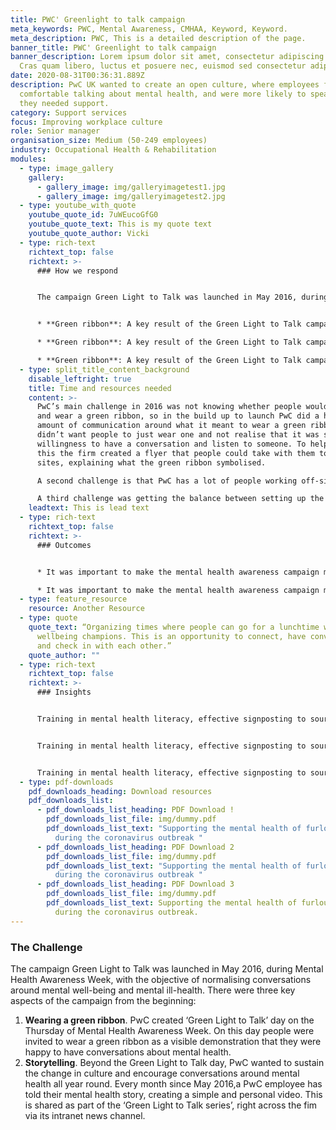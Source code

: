 ```yaml
---
title: PWC' Greenlight to talk campaign
meta_keywords: PWC, Mental Awareness, CMHAA, Keyword, Keyword.
meta_description: PWC, This is a detailed description of the page.
banner_title: PWC' Greenlight to talk campaign
banner_description: Lorem ipsum dolor sit amet, consectetur adipiscing elit.
  Cras quam libero, luctus et posuere nec, euismod sed consectetur adipiscing.
date: 2020-08-31T00:36:31.889Z
description: PwC UK wanted to create an open culture, where employees felt
  comfortable talking about mental health, and were more likely to speak up when
  they needed support.
category: Support services
focus: Improving workplace culture
role: Senior manager
organisation_size: Medium (50-249 employees)
industry: Occupational Health & Rehabilitation
modules:
  - type: image_gallery
    gallery:
      - gallery_image: img/galleryimagetest1.jpg
      - gallery_image: img/galleryimagetest2.jpg
  - type: youtube_with_quote
    youtube_quote_id: 7uWEucoGfG0
    youtube_quote_text: This is my quote text
    youtube_quote_author: Vicki
  - type: rich-text
    richtext_top: false
    richtext: >-
      ### How we respond


      The campaign Green Light to Talk was launched in May 2016, during Mental Health Awareness Week, with the objective of normalising conversations around mental well-being and mental ill-health.


      * **Green ribbon**: A key result of the Green Light to Talk campaign is that in 2017 the Lord Mayor’s Appeal approached PwC and asked to incorporate the Green Ribbon into the This is Me campaign, complementing This is Me story-telling from Barclays. As a result, this has gone far beyond just a PwC campaign and in Mental Health Awareness Week 2019 over 250,000 people wore a green ribbon across the UK. In addition, increasingly people at PwC are wearing green ribbons all year around and taking them to client sites. PwC has now launched this campaign in other offices around the world including Australia and the US.

      * **Green ribbon**: A key result of the Green Light to Talk campaign is that in 2017 the Lord Mayor’s Appeal approached PwC and asked to incorporate the Green Ribbon into the This is Me campaign, complementing This is Me story-telling from Barclays. As a result, this has gone far beyond just a PwC campaign and in Mental Health Awareness Week 2019 over 250,000 people wore a green ribbon across the UK. In addition, increasingly people at PwC are wearing green ribbons all year around and taking them to client sites. PwC has now launched this campaign in other offices around the world including Australia and the US.

      * **Green ribbon**: A key result of the Green Light to Talk campaign is that in 2017 the Lord Mayor’s Appeal approached PwC and asked to incorporate the Green Ribbon into the This is Me campaign, complementing This is Me story-telling from Barclays. As a result, this has gone far beyond just a PwC campaign and in Mental Health Awareness Week 2019 over 250,000 people wore a green ribbon across the UK. In addition, increasingly people at PwC are wearing green ribbons all year around and taking them to client sites. PwC has now launched this campaign in other offices around the world including Australia and the US.
  - type: split_title_content_background
    disable_leftright: true
    title: Time and resources needed
    content: >-
      PwC’s main challenge in 2016 was not knowing whether people would pick up
      and wear a green ribbon, so in the build up to launch PwC did a huge
      amount of communication around what it meant to wear a green ribbon. PwC
      didn’t want people to just wear one and not realise that it was showing a
      willingness to have a conversation and listen to someone. To help with
      this the firm created a flyer that people could take with them to client
      sites, explaining what the green ribbon symbolised.

      A second challenge is that PwC has a lot of people working off-site remotely. In order to reach those people with the Green Ribbon campaign PwC created a virtual green ribbon that people could put on their e-mail signatures.

      A third challenge was getting the balance between setting up the campaign and not wanting to control it too much and stifle creativity. Every year PwC produces a Green Light to Talk Resource Toolkit which has ideas as to what local teams can do and how they can bring the campaign to life. The Toolkit provides some structure and acts as a starting point for teams to create their own ideas. Examples of team-led initiatives include:
    leadtext: This is lead text
  - type: rich-text
    richtext_top: false
    richtext: >-
      ### Outcomes


      * It was important to make the mental health awareness campaign more than just about the ribbon. Whilst the wearing of the ribbon is fundamental, and showing visible support is essential, it is important organisations think about what goes with that and how to facilitate the conversation to really generate culture change. For example, training in mental health literacy, effective signposting to sources of help and support, and sustained and engaging communications are key.

      * It was important to make the mental health awareness campaign more than just about the ribbon. Whilst the wearing of the ribbon is fundamental, and showing visible support is essential, it is important organisations think about what goes with that and how to facilitate the conversation to really generate culture change. For example, training in mental health literacy, effective signposting to sources of help and support, and sustained and engaging communications are key.
  - type: feature_resource
    resource: Another Resource
  - type: quote
    quote_text: “Organizing times where people can go for a lunchtime walk led by
      wellbeing champions. This is an opportunity to connect, have conversations
      and check in with each other.”
    quote_author: ""
  - type: rich-text
    richtext_top: false
    richtext: >-
      ### Insights


      Training in mental health literacy, effective signposting to sources of help and support, and sustained and engaging communications are key.


      Training in mental health literacy, effective signposting to sources of help and support, and sustained and engaging communications are key.


      Training in mental health literacy, effective signposting to sources of help and support, and sustained and engaging communications are key.
  - type: pdf-downloads
    pdf_downloads_heading: Download resources
    pdf_downloads_list:
      - pdf_downloads_list_heading: PDF Download !
        pdf_downloads_list_file: img/dummy.pdf
        pdf_downloads_list_text: "Supporting the mental health of furloughed workers
          during the coronavirus outbreak "
      - pdf_downloads_list_heading: PDF Download 2
        pdf_downloads_list_file: img/dummy.pdf
        pdf_downloads_list_text: "Supporting the mental health of furloughed workers
          during the coronavirus outbreak "
      - pdf_downloads_list_heading: PDF Download 3
        pdf_downloads_list_file: img/dummy.pdf
        pdf_downloads_list_text: Supporting the mental health of furloughed workers
          during the coronavirus outbreak.
---
```

### The Challenge

The campaign Green Light to Talk was launched in May 2016, during Mental Health Awareness Week, with the objective of normalising conversations around mental well-being and mental ill-health.
There were three key aspects of the campaign from the beginning:

1. **Wearing a green ribbon**. PwC created ‘Green Light to Talk’ day on the Thursday of Mental Health Awareness Week. On this day people were invited to wear a green ribbon as a visible demonstration that they were happy to have conversations about mental health.
2. **Storytelling**. Beyond the Green Light to Talk day, PwC wanted to sustain the change in culture and encourage conversations around mental health all year round. Every month since May 2016,a PwC employee has told their mental health story, creating a simple and personal video. This is shared as part of the ‘Green Light to Talk series’, right across the fim via its intranet news channel.
